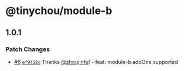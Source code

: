 # @tinychou/module-b

## 1.0.1

### Patch Changes

- [#6](https://github.com/zhoujinfu/opensource-workflow/pull/6) [`ef9418c`](https://github.com/zhoujinfu/opensource-workflow/commit/ef9418c49cc40d5463283bc50253d0ec460f9667) Thanks [@zhoujinfu](https://github.com/zhoujinfu)! - feat: module-b addOne supported
